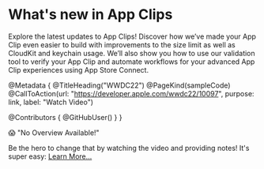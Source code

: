# What's new in App Clips

Explore the latest updates to App Clips! Discover how we’ve made your App Clip even easier to build with improvements to the size limit as well as CloudKit and keychain usage. We’ll also show you how to use our validation tool to verify your App Clip and automate workflows for your advanced App Clip experiences using App Store Connect.

@Metadata {
   @TitleHeading("WWDC22")
   @PageKind(sampleCode)
   @CallToAction(url: "https://developer.apple.com/wwdc22/10097", purpose: link, label: "Watch Video")

   @Contributors {
      @GitHubUser(<replace this with your GitHub handle>)
   }
}

😱 "No Overview Available!"

Be the hero to change that by watching the video and providing notes! It's super easy:
 [Learn More…](https://wwdcnotes.github.io/WWDCNotes/documentation/wwdcnotes/contributing)
